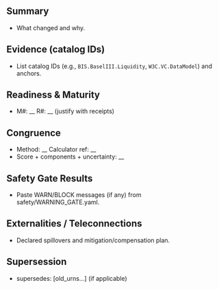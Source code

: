 ## Summary
- What changed and why.

## Evidence (catalog IDs)
- List catalog IDs (e.g., `BIS.BaselIII.Liquidity`, `W3C.VC.DataModel`) and anchors.

## Readiness & Maturity
- M#: __  R#: __  (justify with receipts)

## Congruence
- Method: __  Calculator ref: __
- Score + components + uncertainty: __

## Safety Gate Results
- Paste WARN/BLOCK messages (if any) from safety/WARNING_GATE.yaml.

## Externalities / Teleconnections
- Declared spillovers and mitigation/compensation plan.

## Supersession
- supersedes: [old_urns…] (if applicable)
